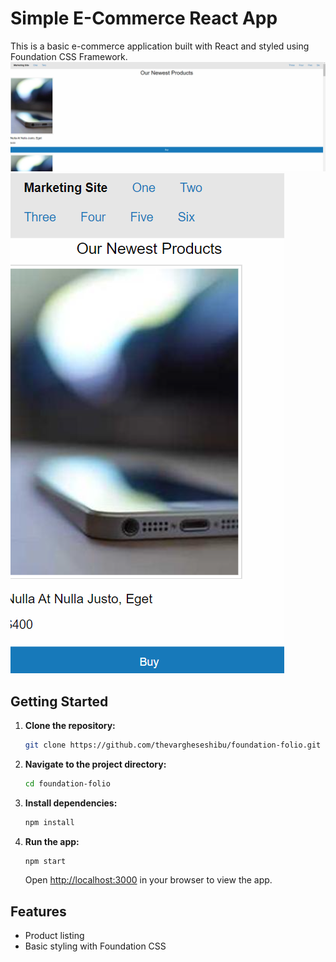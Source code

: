 # Simple E-Commerce React App

This is a basic e-commerce application built with React and styled using Foundation CSS Framework.
![E-Commerce App Screenshot](https://github.com/thevargheseshibu/foundation-folio/blob/master/images/pc.png)
![E-Commerce App Screenshot](https://github.com/thevargheseshibu/foundation-folio/blob/master/images/mobile.png)


## Getting Started

1. **Clone the repository:**

    ```bash
    git clone https://github.com/thevargheseshibu/foundation-folio.git
    ```

2. **Navigate to the project directory:**

    ```bash
    cd foundation-folio
    ```

3. **Install dependencies:**

    ```bash
    npm install
    ```

4. **Run the app:**

    ```bash
    npm start
    ```

    Open [http://localhost:3000](http://localhost:3000) in your browser to view the app.

## Features

- Product listing
- Basic styling with Foundation CSS






